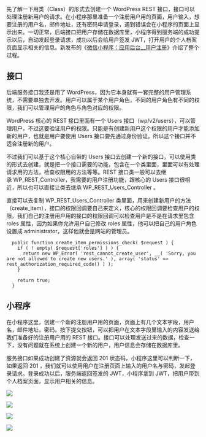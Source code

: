 先了解一下用类（Class）的形式去创建一个 WordPress REST 接口，接口可以处理注册新用户的请求。在小程序那里准备一个注册用户用的页面，用户输入，想要注册的用户名，邮件地址，还有密码申请登录，遇到错误会在小程序的页面上显示出来。一切正常，后端接口把用户存储在数据库里，小程序得到服务端的成功提示以后，自动发起登录请求，成功以后会给用户签发 JWT，打开用户的个人档案页面显示相关的信息。新发布的《[微信小程序：应用后台\_\_用户注册](https://ninghao.net/course/5548)》介绍了整个过程。

## 接口

后端服务接口我还是用了 WordPress，因为它本身就有一套完整的用户管理系统，不需要单独去开发。用户可以属于某个用户角色，不同的用户角色有不同的权限，我们可以管理用户的角色与角色对应的权限。

WordPress 核心的 REST 接口里面有一个 Users 接口（wp/v2/users），可以管理用户，不过这要验证用户的权限。只能是有创建新用户这个权限的用户才能添加新的用户，也就是用户要使用 Users 接口要先通过身份验证。所以这个接口并不适合注册新的用户。

不过我们可以基于这个核心自带的 Users 接口去创建一个新的接口，可以使用类的形式去创建，就是把一个接口需要的功能，包含在一个类里面，里面可以有处理请求用的方法，检查权限用的方法等等。REST 接口类一般可以去继承 WP\_REST\_Controller，我需要的用户注册功能，跟核心的 Users 接口很相近，所以也可以直接让类去继承 WP\_REST\_Users\_Controller 。

直接可以去复制 WP\_REST\_Users\_Controller 类里面，用来创建新用户的方法（create\_item），接口的权限回调要自己来定义，核心的权限回调要检查用户的权限。我们自己的注册用户用的接口的权限回调可以检查用户是不是在请求里包含 roles 属性，因为如果你允许用户自己修改 roles 属性，他可以把自己的用户角色设置成 administrator，这样他就会是网站的管理员。

```
  public function create_item_permissions_check( $request ) {
    if ( ! empty( $request['roles'] ) ) {
      return new WP_Error( 'rest_cannot_create_user', __( 'Sorry, you are not allowed to create new users.' ), array( 'status' => rest_authorization_required_code() ) );
    }

    return true;
  }
```

## 小程序

在小程序这里，创建一个新的注册用户用的页面，页面上有几个文本字段，用户名，邮件地址，密码。按下提交按钮，可以把用户在文本字段里输入的内容发送给我们准备好的注册用户用的 REST 接口。接口可以处理发送过来的数据，检查一下，没有问题就在系统上创建一个新的用户，用户信息会存储在数据库里。

服务接口如果成功创建了资源就会返回 201 状态码，小程序这里可以判断一下，如果返回 201 ，我们就可以使用用户在注册页面上输入的用户名与密码，发起登录请求。登录成功以后，服务端返回签发的 JWT，小程序拿到 JWT，把用户带到个人档案页面，显示用户相关的信息。

![](https://work.ninghao.net/wp-content/uploads/2017/12/Snip20171206_2.png)

![](https://work.ninghao.net/wp-content/uploads/2017/12/Snip20171206_6.png)

![](https://work.ninghao.net/wp-content/uploads/2017/12/Snip20171206_7.png)

![](https://work.ninghao.net/wp-content/uploads/2017/12/Snip20171206_8.png)

